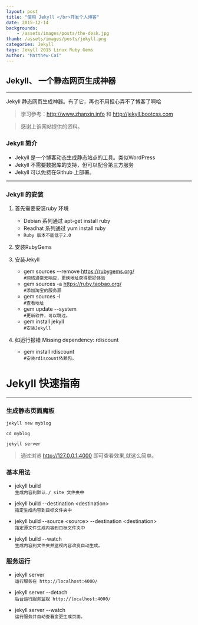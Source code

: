```yaml
---
layout: post
title: "使用 Jekyll </br>开发个人博客"
date: 2015-12-14
backgrounds:
    - /assets/images/posts/the-desk.jpg
thumb: /assets/images/posts/jekyll.png
categories: Jekyll 
tags: Jekyll 2015 Linux Ruby Gems
author: "Matthew·Cai"
---
```


## Jekyll、 一个静态网页生成神器

----

Jekyll 静态网页生成神器。有了它，再也不用担心弄不了博客了啊哈

> 学习参考：http://www.zhanxin.info 和 http://jekyll.bootcss.com

> 感谢上诉网站提供的资料。


### Jekyll 简介

- Jekyll 是一个博客动态生成静态站点的工具。类似WordPress
- Jekyll 不需要数据库的支持，但可以配合第三方服务
- Jekyll 可以免费在Github 上部署。

----

### Jekyll 的安装

1. 首先需要安装ruby 环境
	- Debian 系列通过 apt-get install ruby 
	- Readhat 系列通过 yum install ruby
	- `Ruby 版本不能低于2.0`

2. 安装RubyGems

3. 安装Jekyll
	- gem sources --remove https://rubygems.org/  
		 `#网络通常无响应，更换地址获得更好体验`
	- gem sources -a https://ruby.taobao.org/  
		 `#添加淘宝的服务源`
	- gem sources -l  
		 `#查看地址`
	- gem update --system  
		 `#更新软件，可以跳过。`
	- gem install jekyll  
		 `#安装Jekyll`

4. 如运行报错 Missing dependency: rdiscount
	- gem install rdiscount  
		 `#安装rdiscount依赖包。`


# Jekyll 快速指南

----

###  生成静态页面魔板

	jekyll new myblog
	
	cd myblog

	jekyll server

> 通过浏览 http://127.0.0.1:4000 即可查看效果,就这么简单。



### **基本用法**

- jekyll build  
	`生成内容到默认./_site 文件夹中`

- jekyll build --destination \<destination\>  
	`指定生成内容到目标文件夹中`

- jekyll build --source \<source\> --destination \<destination\>  
	`指定源文件生成内容到目标文件夹中`

- jekyll build --watch  
	`生成内容到文件夹并监视内容改变自动生成。`

### **服务运行**

- jekyll server  
	`运行服务在 http://localhost:4000/`

- jekyll server --detach  
	`后台运行服务监视 http://localhost:4000/`

- jekyll server --watch  
	`运行服务并自动查看变更生成页面。`

